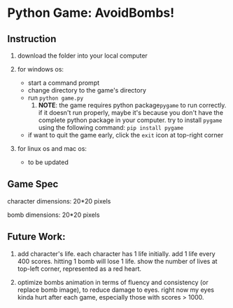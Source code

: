 # Python Game: AvoidBombs!

## Instruction

1. download the folder into your local computer
2. for windows os:

   - start a command prompt 
   - change directory to the game's directory
   - run `python game.py`
      1. **NOTE**: the game requires python package`pygame` to run correctly. if it doesn't run properly, maybe it's because you don't have the complete python package in your computer. try to install `pygame` using the following command: `pip install pygame` 
   - if want to quit the game early, click the `exit` icon at top-right corner
3. for linux os and mac os:
   - to be updated

## Game Spec

character dimensions: 20*20 pixels

bomb dimensions: 20*20 pixels

## Future Work:

1. add character's life. each character has 1 life initially. add 1 life every 400 scores. hitting 1 bomb will lose 1 life. show the number of lives at top-left corner, represented as a red heart.

2. optimize bombs animation in terms of fluency and consistency (or replace bomb image), to reduce damage to eyes. right now my eyes kinda hurt after each game, especially those with scores > 1000.